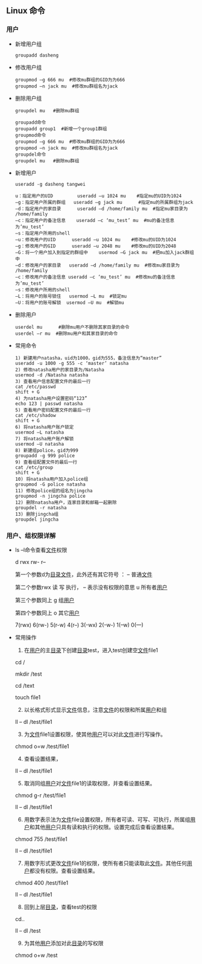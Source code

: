 ## Linux 命令

### 用户

- 新增用户组

  ```shell
  groupadd dasheng
  ```

- 修改用户组

  ```shell
  groupmod –g 666 mu  #修改mu群组的GID为为666
  groupmod –n jack mu  #修改mu群组名为jack
  ```

- 删除用户组

  ```shell
  groupdel mu   #删除mu群组
  ```

  ```shell
  groupadd命令
  groupadd group1  #新增一个group1群组
  groupmod命令
  groupmod –g 666 mu  #修改mu群组的GID为为666
  groupmod –n jack mu  #修改mu群组名为jack
  groupdel命令
  groupdel mu   #删除mu群组
  ```

  

- 新增用户

  ```shell
  useradd -g dasheng tangwei
  ```

  ```shell
  u：指定用户的UID         useradd –u 1024 mu    #指定mu的UID为1024
  –g：指定用户所属的群组   useradd –g jack mu      #指定mu的所属群组为jack
  –d：指定用户的家目录      useradd –d /home/family mu  #指定mu家目录为 /home/family
  –c：指定用户的备注信息    useradd –c ‘mu_test’ mu  #mu的备注信息为’mu_test’
  –s：指定用户所用的shell
  –u：修改用户的UID      useradd –u 1024 mu    #修改mu的UID为1024
  –g：修改用户的GID      useradd –u 2048 mu    #修改mu的UID为2048
  –G：将一个用户加入到指定的群组中    usermod –G jack mu  #把mu加入jack群组中
  –d：修改用户的家目录   useradd –d /home/family mu  #修改mu家目录为 /home/family
  –c：修改用户的备注信息 useradd –c ‘mu_test’ mu  #修改mu的备注信息为’mu_test’
  –s：修改用户所用的shell
  –L：将用户的账号锁住   usermod –L mu  #锁定mu
  –U：将用户的账号解锁  usermod –U mu  #解锁mu
  ```

- 删除用户

  ```shell
  userdel mu      #删除mu用户不删除其家目录的命令
  userdel –r mu  #删除mu用户和其家目录的命令
  ```

- 常用命令

  ```shell
  1) 新建用户natasha，uid为1000，gid为555，备注信息为“master” 
  useradd -u 1000 -g 555 -c ‘master’ natasha
  2) 修改natasha用户的家目录为/Natasha
  usermod -d /Natasha natasha
  3) 查看用户信息配置文件的最后一行
  cat /etc/passwd
  shift + G
  4) 为natasha用户设置密码“123”
  echo 123 | passwd natasha 
  5) 查看用户密码配置文件的最后一行
  cat /etc/shadow
  shift + G
  6) 将natasha用户账户锁定
  usermod –L natasha
  7) 将natasha用户账户解锁
  usermod –U natasha
  8) 新建组police，gid为999
  groupadd -g 999 police
  9) 查看组配置文件的最后一行
  cat /etc/group
  shift + G
  10) 将natasha用户加入police组
  groupmod -G police natasha
  11) 修改police组的组名为jingcha
  groupmod -n jingcha police
  12) 删除natasha用户，连家目录和邮箱一起删除
  groupdel -r natasha
  13) 删除jingcha组
  groupdel jingcha
  ```

### 用户、组权限详解

- ls –l命令查看[文件](http://cppdaxue.com/tag/文件.html)权限

  d  rwx  rw-  r–

  第一个参数d为[目录](http://cppdaxue.com/tag/目录.html)[文件](http://cppdaxue.com/tag/文件.html)，此外还有其它符号 ： – 普通[文件](http://cppdaxue.com/tag/文件.html)

  第二个参数rwx 读 写 执行， – 表示没有权限的意思  u 所有者[用户](http://cppdaxue.com/tag/用户.html)

  第三个参数同上   g 组[用户](http://cppdaxue.com/tag/用户.html)

  第四个参数同上   o 其它[用户](http://cppdaxue.com/tag/用户.html)

  7(rwx)  6(rw-)  5(r-w)  4(r–)  3(-wx)  2(-w-)  1(–w)  0(—)

- 常用操作

  1) 在[用户](http://cppdaxue.com/tag/用户.html)的主[目录](http://cppdaxue.com/tag/目录.html)下创建[目录](http://cppdaxue.com/tag/目录.html)test，进入test创建空[文件](http://cppdaxue.com/tag/文件.html)file1

  cd /

  mkdir  /test

  cd /text

  touch file1

  2) 以长格式形式显示[文件](http://cppdaxue.com/tag/文件.html)信息，注意[文件](http://cppdaxue.com/tag/文件.html)的权限和所属[用户](http://cppdaxue.com/tag/用户.html)和组

  ll – dl /test/file1

  3) 为[文件](http://cppdaxue.com/tag/文件.html)file1设置权限，使其他[用户](http://cppdaxue.com/tag/用户.html)可以对此[文件](http://cppdaxue.com/tag/文件.html)进行写操作。

   chmod o=w /test/file1

  4) 查看设置结果，

  ll – dl /test/file1

  5) 取消同组[用户](http://cppdaxue.com/tag/用户.html)对[文件](http://cppdaxue.com/tag/文件.html)file1的读取权限，并查看设置结果。

  chmod g-r /test/file1

  ll – dl /test/file1

  6) 用数字表示法为[文件](http://cppdaxue.com/tag/文件.html)file设置权限，所有者可读、可写、可执行，所属组[用户](http://cppdaxue.com/tag/用户.html)和其他[用户](http://cppdaxue.com/tag/用户.html)只具有读和执行的权限。设置完成后查看设置结果。

  chmod 755 /test/file1

  ll – dl /test/file1

  7) 用数字形式更改[文件](http://cppdaxue.com/tag/文件.html)file1的权限，使所有者只能读取此[文件](http://cppdaxue.com/tag/文件.html)。其他任何[用户](http://cppdaxue.com/tag/用户.html)都没有权限。查看设置结果。

  chmod 400 /test/file1

  ll – dl /test/file1

  8) 回到上层[目录](http://cppdaxue.com/tag/目录.html)，查看test的权限

  cd..

  ll – dl /test

  9) 为其他[用户](http://cppdaxue.com/tag/用户.html)添加对此[目录](http://cppdaxue.com/tag/目录.html)的写权限

  chmod o+w /test